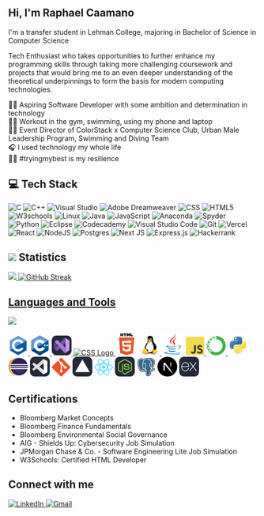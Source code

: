 ## Hi, I'm Raphael Caamano

I'm a transfer student in Lehman College, majoring in Bachelor of Science in Computer Science

Tech Enthusiast who takes opportunities to further enhance my programming skills through taking more challenging coursework and projects that would bring me to an even deeper understanding of the theoretical underpinnings to form the basis for modern computing technologies.

👨‍💻 Aspiring Software Developer with some ambition and determination in technology                                                 
        🏋️‍♂️ Workout in the gym, swimming, using my phone and laptop                                                                                                               
🏊‍♂️ Event Director of ColorStack x Computer Science Club, Urban Male Leadership Program, Swimming and Diving Team                                                
🎧 I used technology my whole life                                                                                                                                         
💪🏼 #tryingmybest is my resilience



## 💻 Tech Stack
![C](https://img.shields.io/badge/c-03599c.svg?style=for-the-badge&logo=c&logoColor=white)
![C++](https://img.shields.io/badge/c++-004482.svg?style=for-the-badge&logo=c%2B%2B&logoColor=white)
![Visual Studio](https://img.shields.io/badge/Visual%20Studio-5C2D91.svg?style=for-the-badge&logo=visual-studio&logoColor=white)
![Adobe Dreamweaver](https://img.shields.io/badge/Adobe%20Dreamweaver-470137.svg?style=for-the-badge&logo=Adobe%20Dreamweaver&logoColor=white)
![CSS](https://img.shields.io/badge/css-264de4.svg?style=for-the-badge&logo=css&logoColor=white) 
![HTML5](https://img.shields.io/badge/html5-%23E34F26.svg?style=for-the-badge&logo=html5&logoColor=white) 
![W3schools](https://img.shields.io/badge/W3schools-04aa6d.svg?style=for-the-badge&logo=w3schools&logoColor=ffffff)
![Linux](https://img.shields.io/badge/linux-%23121011.svg?style=for-the-badge&logo=linux&logoColor=white)
![Java](https://img.shields.io/badge/java-%23ED8B00.svg?style=for-the-badge&logo=openjdk&logoColor=white)
![JavaScript](https://img.shields.io/badge/javascript-%23323330.svg?style=for-the-badge&logo=javascript&logoColor=%23F7DF1E)
![Anaconda](https://img.shields.io/badge/Anaconda-43b049.svg?style=for-the-badge&logo=anaconda&logoColor=white)
![Spyder](https://img.shields.io/badge/spyder-ffffff.svg?style=for-the-badge&logo=spyderide&logoColor=8c0000)
![Python](https://img.shields.io/badge/python-3670A0?style=for-the-badge&logo=python&logoColor=ffdd54) 
![Eclipse](https://img.shields.io/badge/Eclipse-FE7A16.svg?style=for-the-badge&logo=Eclipse&logoColor=white)
![Codecademy](https://img.shields.io/badge/Codecademy-101630?style=for-the-badge&logo=codecademy&logoColor=FFF0E5)
![Visual Studio Code](https://img.shields.io/badge/Visual%20Studio%20Code-0078d7.svg?style=for-the-badge&logo=visual-studio-code&logoColor=white)
![Git](https://img.shields.io/badge/git-3d2d00?style=for-the-badge&logo=git&logoColor=23F05033) 
![Vercel](https://img.shields.io/badge/vercel-%23000000.svg?style=for-the-badge&logo=vercel&logoColor=white)
![React](https://img.shields.io/badge/react-%2320232a.svg?style=for-the-badge&logo=react&logoColor=%2361DAFB)
![NodeJS](https://img.shields.io/badge/node.js-6DA55F?style=for-the-badge&logo=node.js&logoColor=white)
![Postgres](https://img.shields.io/badge/postgres-%23316192.svg?style=for-the-badge&logo=postgresql&logoColor=white)
![Next JS](https://img.shields.io/badge/Next-white?style=for-the-badge&logo=next.js&logoColor=black)
![Express.js](https://img.shields.io/badge/express.js-%23404d59.svg?style=for-the-badge&logo=express&logoColor=%2361DAFB)
![Hackerrank](https://img.shields.io/badge/-Hackerrank-0d141e?style=for-the-badge&logo=HackerRank&logoColor=00ea64)




## <img src="https://media4.giphy.com/media/MIGbtLZoVjbl0bYbAd/giphy.gif?cid=ecf05e472t2h0i8d7dcjaoau9iqtchhr899hxmpxzzgc7lyw&rid=giphy.gif" width="30"> Statistics
<p align="left">
  <a href="http://127.0.0.1/">
    <img height="165px" src="https://github-readme-stats.vercel.app/api?username=raphaelcaamano&show_icons=true&theme=holi">
    <img width="49.4%" src="https://github-readme-streak-stats.herokuapp.com/?user=raphaelcaamano&theme=holi-theme" alt="GitHub Streak""> 
<br>



## Languages and Tools
<img class="img" src="https://github-readme-stats.vercel.app/api/top-langs/?username=raphaelcaamano&theme=holi&layout=compact" /> 

<p align="left"> <a href="https://www.cprogramming.com/" target="_blank" rel="noreferrer"> <img src="https://raw.githubusercontent.com/devicons/devicon/master/icons/c/c-original.svg" alt="c" width="40" height="40"/> </a> <a href="https://www.w3schools.com/cpp/" target="_blank" rel="noreferrer"> <img src="https://raw.githubusercontent.com/devicons/devicon/master/icons/cplusplus/cplusplus-original.svg" alt="cplusplus" width="40" height="40"/> </a> <a href="https://www.w3schools.com/css/" target="_blank" rel="noreferrer"> 
<img src = "https://github.com/tandpfun/skill-icons/raw/main/icons/VisualStudio-Dark.svg" width="40" height="40"/> 
<img src="https://upload.wikimedia.org/wikipedia/commons/d/d5/CSS3_logo_and_wordmark.svg" alt="CSS Logo" width="45" height="45"/> </a>
<img src="https://raw.githubusercontent.com/devicons/devicon/master/icons/html5/html5-original-wordmark.svg" alt="html5" width="45" height="45"/> </a> <a href="https://www.java.com" target="_blank" rel="noreferrer"> 
<img src="https://raw.githubusercontent.com/devicons/devicon/master/icons/linux/linux-original.svg" alt="linux" width="40" height="40"/> </a> 
<img src="https://raw.githubusercontent.com/devicons/devicon/master/icons/java/java-original.svg" alt="java" width="45" height="45"/> </a> <a href="https://developer.mozilla.org/en-US/docs/Web/JavaScript" target="_blank" rel="noreferrer"> 
<img src="https://raw.githubusercontent.com/devicons/devicon/master/icons/javascript/javascript-original.svg" alt="javascript" width="38" height="38"/> </a> <a href="https://www.linux.org/" target="_blank" rel="noreferrer"> <a href="https://www.python.org" target="_blank" rel="noreferrer">         
<img src="https://raw.githubusercontent.com/devicons/devicon/master/icons/anaconda/anaconda-original.svg" alt="anaconda" width="39" height="39"/> </a> 
<img src="https://raw.githubusercontent.com/devicons/devicon/master/icons/python/python-original.svg" alt="python" width="42" height="42"/> </a> 
<img src="https://raw.githubusercontent.com/devicons/devicon/master/icons/eclipse/eclipse-original.svg" alt="eclipse" width="40" height="40"/> </a> 
<img src = "https://github.com/tandpfun/skill-icons/raw/main/icons/VSCode-Dark.svg" height="40" />
<img src="https://raw.githubusercontent.com/devicons/devicon/master/icons/git/git-original.svg" alt="git" width="38" height="38"/> </a> 
<img src = "https://github.com/tandpfun/skill-icons/blob/main/icons/Vercel-Dark.svg" height="40" />
<img src="https://raw.githubusercontent.com/devicons/devicon/master/icons/react/react-original.svg" alt="react" width="38" height="38"/> </a> 
<img src = "https://github.com/tandpfun/skill-icons/raw/main/icons/NodeJS-Dark.svg" height="40" />
<img src="https://raw.githubusercontent.com/devicons/devicon/master/icons/postgresql/postgresql-original.svg" alt="postgresql" width="38" height="38"/> </a> 
<img src="https://raw.githubusercontent.com/devicons/devicon/master/icons/nextjs/nextjs-original.svg" alt="nextjs" width="40" height="40"/> </a> 
<img src = "https://github.com/tandpfun/skill-icons/blob/main/icons/ExpressJS-Dark.svg" height="40" />


## Certifications

- Bloomberg Market Concepts 
- Bloomberg Finance Fundamentals 
- Bloomberg Environmental Social Governance
- AIG - Shields Up: Cybersecurity Job Simulation
- JPMorgan Chase & Co. - Software Engineering Lite Job Simulation
- W3Schools: Certified HTML Developer



## Connect with me
<a href="https://www.linkedin.com/in/raphael-caamano/" target="_blank">
  <img src="https://skillicons.dev/icons?i=linkedin" alt="LinkedIn" width="40" height="40"/> </a>


<a href="mailto:caamano.raphael@gmail.com" target="_blank">
  <img src="https://skillicons.dev/icons?i=gmail" alt="Gmail" width="40" height="40"/> </a>








